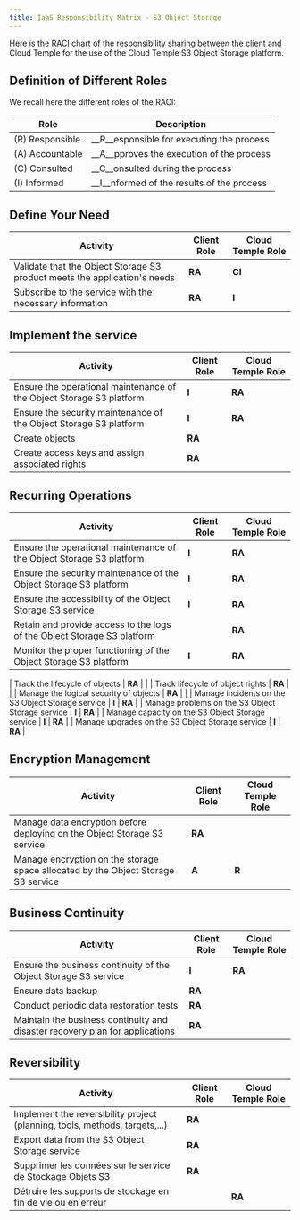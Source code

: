 ```yaml
---
title: IaaS Responsibility Matrix - S3 Object Storage
---
```


Here is the RACI chart of the responsibility sharing between the client and Cloud Temple for the use of the Cloud Temple S3 Object Storage platform.

## Definition of Different Roles

We recall here the different roles of the RACI:

| Role          | Description                                |
|---------------|--------------------------------------------|
| (R) Responsible | __R__esponsible for executing the process             |
| (A) Accountable | __A__pproves the execution of the process |
| (C) Consulted  | __C__onsulted during the process           |
| (I) Informed   | __I__nformed of the results of the process  |

## Define Your Need

| Activity                                                                          | Client Role | Cloud Temple Role |
|-------------------------------------------------------------------------------------|-------------|--------------------|
| Validate that the Object Storage S3 product meets the application's needs         | __RA__      | __CI__            | 
| Subscribe to the service with the necessary information                           | __RA__      | __I__             | 

## Implement the service

| Activity                                                                          | Client Role | Cloud Temple Role |
|-----------------------------------------------------------------------------------|-------------|-------------------|
| Ensure the operational maintenance of the Object Storage S3 platform              | __I__       | __RA__            | 
| Ensure the security maintenance of the Object Storage S3 platform                 | __I__       | __RA__            | 
| Create objects                                                                    | __RA__      |                   |
| Create access keys and assign associated rights                                     | __RA__      |                   |

## Recurring Operations

| Activity                                                                            | Client Role | Cloud Temple Role |
|-------------------------------------------------------------------------------------|-------------|-------------------|
| Ensure the operational maintenance of the Object Storage S3 platform                | __I__       | __RA__            | 
| Ensure the security maintenance of the Object Storage S3 platform                   | __I__       | __RA__            | 
| Ensure the accessibility of the Object Storage S3 service                           | __I__       | __RA__            |
| Retain and provide access to the logs of the Object Storage S3 platform             |             | __RA__            |
| Monitor the proper functioning of the Object Storage S3 platform                    | __I__       | __RA__            |

| Track the lifecycle of objects                                                    | __RA__      |                   | 
| Track lifecycle of object rights                                                  | __RA__      |                   |
| Manage the logical security of objects                                             | __RA__      |                   |
| Manage incidents on the S3 Object Storage service                                  | __I__       | __RA__            |
| Manage problems on the S3 Object Storage service                                   | __I__       | __RA__            |
| Manage capacity on the S3 Object Storage service                                   | __I__       | __RA__            |
| Manage upgrades on the S3 Object Storage service                                   | __I__       | __RA__            |

## Encryption Management
| Activity                                                                                 | Client Role | Cloud Temple Role |
|------------------------------------------------------------------------------------------|-------------|-------------------|
| Manage data encryption before deploying on the Object Storage S3 service                 | __RA__      |                   |
| Manage encryption on the storage space allocated by the Object Storage S3 service        | __A__       | __R__             |

## Business Continuity

| Activity                                                                                  | Client Role | Cloud Temple Role |
|-------------------------------------------------------------------------------------------|-------------|-------------------|
| Ensure the business continuity of the Object Storage S3 service                           | __I__       | __RA__            |
| Ensure data backup                                                                         | __RA__      |                   |
| Conduct periodic data restoration tests                                                    | __RA__      |                   | 
| Maintain the business continuity and disaster recovery plan for applications               | __RA__      |                   |

## Reversibility

| Activity                                                                                   | Client Role | Cloud Temple Role |
|--------------------------------------------------------------------------------------------|-------------|-------------------|
| Implement the reversibility project (planning, tools, methods, targets,...)                | __RA__      |                   |
| Export data from the S3 Object Storage service                                             | __RA__      |                   |
| Supprimer les données sur le service de Stockage Objets S3                                | __RA__      |                   | 
| Détruire les supports de stockage en fin de vie ou en erreur                              |             | __RA__            |
